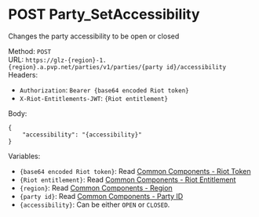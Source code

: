 # POST Party_SetAccessibility

Changes the party accessibility to be open or closed  


Method: `POST`  
URL: `https://glz-{region}-1.{region}.a.pvp.net/parties/v1/parties/{party id}/accessibility`  
Headers:
 - `Authorization`: `Bearer {base64 encoded Riot token}`
 - `X-Riot-Entitlements-JWT`: `{Riot entitlement}`

Body:  
```
{
	"accessibility": "{accessibility}"
}
```
Variables:
 - `{base64 encoded Riot token}`: Read [Common Components - Riot Token](..\common-components.md#riot-token)
 - `{Riot entitlement}`: Read [Common Components - Riot Entitlement](..\common-components.md#riot-entitlement)
 - `{region}`: Read [Common Components - Region](..\common-components.md#region)
 - `{party id}`: Read [Common Components - Party ID](..\common-components.md#party-id)
 - `{accessibility}`: Can be either `OPEN` or `CLOSED`.

